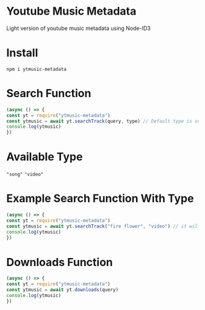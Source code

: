 # Youtube Music Metadata
Light version of youtube music metadata using Node-ID3

# Install
`npm i ytmusic-metadata`

# Search Function
```js
(async () => {
const yt = require("ytmusic-metadata")
const ytmusic = await yt.searchTrack(query, type) // Default type is song
console.log(ytmusic)
})
```
# Available Type
`"song"`
`"video"`

# Example Search Function With Type
```js
(async () => {
const yt = require("ytmusic-metadata")
const ytmusic = await yt.searchTrack("fire flower", "video") // it will return array
console.log(ytmusic)
})
```

# Downloads Function
```js
(async () => {
const yt = require("ytmusic-metadata")
const ytmusic = await yt.downloads(query)
console.log(ytmusic)
})
```
